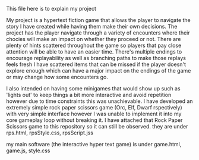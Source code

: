 This file here is to explain my project 

My project is a hypertext fiction game that allows the player to navigate the story I have created while having them make their own decisions. 
The project has the player navigate through a variety of encounters where their chocies will make an impact on whether they proceed or not.
There are plenty of hints scattered throughout the game so players that pay close attention will be able to have an easier time.
There's multiple endings to encourage replayability as well as branching paths to make those replays feels fresh
I have scattered items that can be missed if the player doesn't explore enough which can have a major impact on the endings of the game or may change how some encounters go.

I also intended on having some minigames that would show up such as 'lights out' to keep things a bit more interactive and avoid repetition however due to time constraints this was unachievable.
I have developed an extremely simple rock paper scissors game (Orc, Elf, Dwarf rspectively) with very simple interface however I was unable to implement it into my core gameplay loop without breaking it.
I have attached that Rock Paper Scissors game to this repository so it can still be observed.
they are under rps.html, rpsStyle.css, rpsScript.jss


my main software (the interactive hyper text game) is under game.html, game.js, style.css
